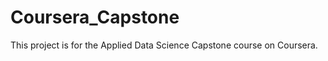 # Coursera_Capstone
This project is for the Applied Data Science Capstone course on Coursera. 
                
